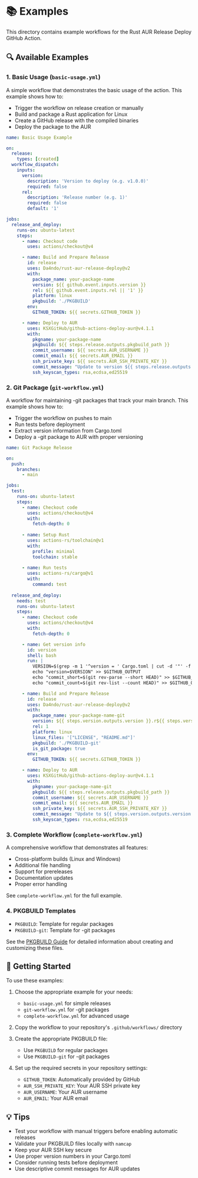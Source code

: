 # 📚 Examples

This directory contains example workflows for the Rust AUR Release Deploy GitHub Action.

## 🔍 Available Examples

### 1. Basic Usage (`basic-usage.yml`)

A simple workflow that demonstrates the basic usage of the action. This example shows how to:

- Trigger the workflow on release creation or manually
- Build and package a Rust application for Linux
- Create a GitHub release with the compiled binaries
- Deploy the package to the AUR

```yaml
name: Basic Usage Example

on:
  release:
    types: [created]
  workflow_dispatch:
    inputs:
      version:
        description: 'Version to deploy (e.g. v1.0.0)'
        required: false
      rel:
        description: 'Release number (e.g. 1)'
        required: false
        default: '1'

jobs:
  release_and_deploy:
    runs-on: ubuntu-latest
    steps:
      - name: Checkout code
        uses: actions/checkout@v4

      - name: Build and Prepare Release
        id: release
        uses: Da4ndo/rust-aur-release-deploy@v2
        with:
          package_name: your-package-name
          version: ${{ github.event.inputs.version }}
          rel: ${{ github.event.inputs.rel || '1' }}
          platform: linux
          pkgbuild: './PKGBUILD'
        env:
          GITHUB_TOKEN: ${{ secrets.GITHUB_TOKEN }}

      - name: Deploy to AUR
        uses: KSXGitHub/github-actions-deploy-aur@v4.1.1
        with:
          pkgname: your-package-name
          pkgbuild: ${{ steps.release.outputs.pkgbuild_path }}
          commit_username: ${{ secrets.AUR_USERNAME }}
          commit_email: ${{ secrets.AUR_EMAIL }}
          ssh_private_key: ${{ secrets.AUR_SSH_PRIVATE_KEY }}
          commit_message: "Update to version ${{ steps.release.outputs.version }}"
          ssh_keyscan_types: rsa,ecdsa,ed25519
```

### 2. Git Package (`git-workflow.yml`)

A workflow for maintaining -git packages that track your main branch. This example shows how to:

- Trigger the workflow on pushes to main
- Run tests before deployment
- Extract version information from Cargo.toml
- Deploy a -git package to AUR with proper versioning

```yaml
name: Git Package Release

on:
  push:
    branches:
      - main

jobs:
  test:
    runs-on: ubuntu-latest
    steps:
      - name: Checkout code
        uses: actions/checkout@v4
        with:
          fetch-depth: 0
        
      - name: Setup Rust
        uses: actions-rs/toolchain@v1
        with:
          profile: minimal
          toolchain: stable
          
      - name: Run tests
        uses: actions-rs/cargo@v1
        with:
          command: test
          
  release_and_deploy:
    needs: test
    runs-on: ubuntu-latest
    steps:
      - name: Checkout code
        uses: actions/checkout@v4
        with:
          fetch-depth: 0

      - name: Get version info
        id: version
        shell: bash
        run: |
          VERSION=$(grep -m 1 '^version = ' Cargo.toml | cut -d '"' -f 2)
          echo "version=$VERSION" >> $GITHUB_OUTPUT
          echo "commit_short=$(git rev-parse --short HEAD)" >> $GITHUB_OUTPUT
          echo "commit_count=$(git rev-list --count HEAD)" >> $GITHUB_OUTPUT

      - name: Build and Prepare Release
        id: release
        uses: Da4ndo/rust-aur-release-deploy@v2
        with:
          package_name: your-package-name-git
          version: ${{ steps.version.outputs.version }}.r${{ steps.version.outputs.commit_count }}.g${{ steps.version.outputs.commit_short }}
          rel: 1
          platform: linux
          linux_files: '["LICENSE", "README.md"]'
          pkgbuild: './PKGBUILD-git'
          is_git_package: true
        env:
          GITHUB_TOKEN: ${{ secrets.GITHUB_TOKEN }}

      - name: Deploy to AUR
        uses: KSXGitHub/github-actions-deploy-aur@v4.1.1
        with:
          pkgname: your-package-name-git
          pkgbuild: ${{ steps.release.outputs.pkgbuild_path }}
          commit_username: ${{ secrets.AUR_USERNAME }}
          commit_email: ${{ secrets.AUR_EMAIL }}
          ssh_private_key: ${{ secrets.AUR_SSH_PRIVATE_KEY }}
          commit_message: "Update to ${{ steps.version.outputs.version }}.r${{ steps.version.outputs.commit_count }}.g${{ steps.version.outputs.commit_short }}"
          ssh_keyscan_types: rsa,ecdsa,ed25519
```

### 3. Complete Workflow (`complete-workflow.yml`)

A comprehensive workflow that demonstrates all features:

- Cross-platform builds (Linux and Windows)
- Additional file handling
- Support for prereleases
- Documentation updates
- Proper error handling

See `complete-workflow.yml` for the full example.

### 4. PKGBUILD Templates

- `PKGBUILD`: Template for regular packages
- `PKGBUILD-git`: Template for -git packages

See the [PKGBUILD Guide](../docs/PKGBUILD-GUIDE.md) for detailed information about creating and customizing these files.

## 🚀 Getting Started

To use these examples:

1. Choose the appropriate example for your needs:
   - `basic-usage.yml` for simple releases
   - `git-workflow.yml` for -git packages
   - `complete-workflow.yml` for advanced usage

2. Copy the workflow to your repository's `.github/workflows/` directory

3. Create the appropriate PKGBUILD file:
   - Use `PKGBUILD` for regular packages
   - Use `PKGBUILD-git` for -git packages

4. Set up the required secrets in your repository settings:
   - `GITHUB_TOKEN`: Automatically provided by GitHub
   - `AUR_SSH_PRIVATE_KEY`: Your AUR SSH private key
   - `AUR_USERNAME`: Your AUR username
   - `AUR_EMAIL`: Your AUR email

## 💡 Tips

- Test your workflow with manual triggers before enabling automatic releases
- Validate your PKGBUILD files locally with `namcap`
- Keep your AUR SSH key secure
- Use proper version numbers in your Cargo.toml
- Consider running tests before deployment
- Use descriptive commit messages for AUR updates 